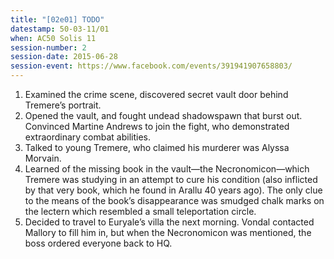 ```yaml
---
title: "[02e01] TODO"
datestamp: 50-03-11/01
when: AC50 Solis 11
session-number: 2
session-date: 2015-06-28
session-event: https://www.facebook.com/events/391941907658803/
---
```


1. Examined the crime scene, discovered secret vault door behind Tremere’s portrait.
2. Opened the vault, and fought undead shadowspawn that burst out. Convinced Martine Andrews to join the fight, who demonstrated extraordinary combat abilities.
3. Talked to young Tremere, who claimed his murderer was Alyssa Morvain.
4. Learned of the missing book in the vault—the Necronomicon—which Tremere was studying in an attempt to cure his condition (also inflicted by that very book, which he found in Arallu 40 years ago). The only clue to the means of the book’s disappearance was smudged chalk marks on the lectern which resembled a small teleportation circle.
5. Decided to travel to Euryale’s villa the next morning. Vondal contacted Mallory to fill him in, but when the Necronomicon was mentioned, the boss ordered everyone back to HQ.
